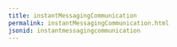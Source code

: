 ```yaml
---
title: instantMessagingCommunication
permalink: instantMessagingCommunication.html
jsonid: instantmessagingcommunication
---
```

